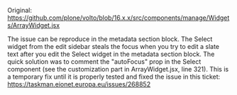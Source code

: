 Original: https://github.com/plone/volto/blob/16.x.x/src/components/manage/Widgets/ArrayWidget.jsx

The issue can be reproduce in the metadata section block. The Select widget from the edit sidebar steals the focus when you try to edit a slate text after you edit the Select widget in the metadata section block. 
The quick solution was to comment the "autoFocus" prop in the Select component (see the customization part in ArrayWidget.jsx, line 321).
This is a temporary fix until it is properly tested and fixed the issue in this ticket: https://taskman.eionet.europa.eu/issues/268852 